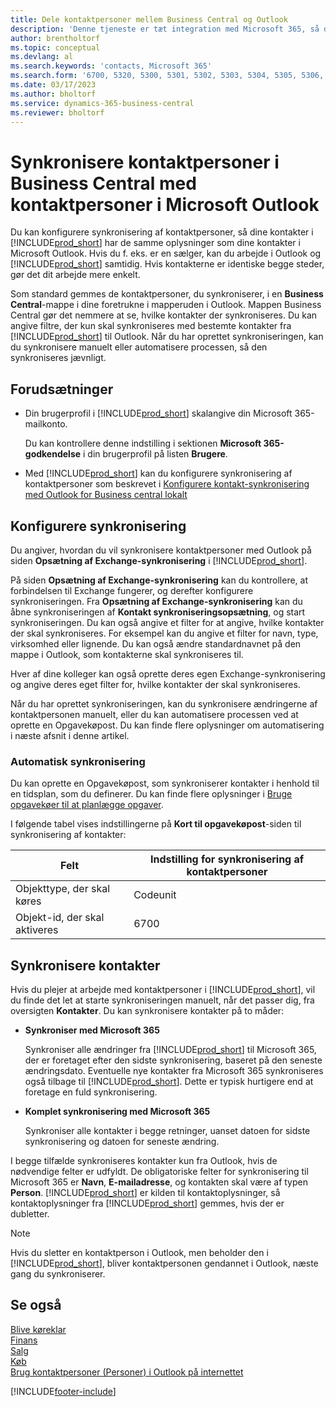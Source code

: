```yaml
---
title: Dele kontaktpersoner mellem Business Central og Outlook
description: 'Denne tjeneste er tæt integration med Microsoft 365, så du kan dele kontaktpersoner mellem Outlook og Business Central.'
author: brentholtorf
ms.topic: conceptual
ms.devlang: al
ms.search.keywords: 'contacts, Microsoft 365'
ms.search.form: '6700, 5320, 5300, 5301, 5302, 5303, 5304, 5305, 5306, 5307, 5308, 5309, 5310, 5311'
ms.date: 03/17/2023
ms.author: bholtorf
ms.service: dynamics-365-business-central
ms.reviewer: bholtorf
---
```

# <a name="synchronize-contacts-in-business-central-with-contacts-in-microsoft-outlook"></a>Synkronisere kontaktpersoner i Business Central med kontaktpersoner i Microsoft Outlook

Du kan konfigurere synkronisering af kontaktpersoner, så dine kontakter i [!INCLUDE[prod_short](includes/prod_short.md)] har de samme oplysninger som dine kontakter i Microsoft Outlook. Hvis du f. eks. er en sælger, kan du arbejde i Outlook og [!INCLUDE[prod_short](includes/prod_short.md)] samtidig. Hvis kontakterne er identiske begge steder, gør det dit arbejde mere enkelt.  

Som standard gemmes de kontaktpersoner, du synkroniserer, i en **Business Central**-mappe i dine foretrukne i mapperuden i Outlook. Mappen Business Central gør det nemmere at se, hvilke kontakter der synkroniseres. Du kan angive filtre, der kun skal synkroniseres med bestemte kontakter fra [!INCLUDE[prod_short](includes/prod_short.md)] til Outlook. Når du har oprettet synkroniseringen, kan du synkronisere manuelt eller automatisere processen, så den synkroniseres jævnligt.  

## <a name="prerequisites"></a>Forudsætninger

- Din brugerprofil i [!INCLUDE[prod_short](includes/prod_short.md)] skalangive din Microsoft 365-mailkonto.

  Du kan kontrollere denne indstilling i sektionen **Microsoft 365-godkendelse** i din brugerprofil på listen **Brugere**.
- Med [!INCLUDE[prod_short](includes/prod_short.md)] kan du konfigurere synkronisering af kontaktpersoner som beskrevet i [Konfigurere kontakt-synkronisering med Outlook for Business central lokalt](admin-contact-sync-setup-onprem.md)

## <a name="set-up-synchronization"></a>Konfigurere synkronisering

Du angiver, hvordan du vil synkronisere kontaktpersoner med Outlook på siden **Opsætning af Exchange-synkronisering** i [!INCLUDE[prod_short](includes/prod_short.md)]. 

På siden **Opsætning af Exchange-synkronisering** kan du kontrollere, at forbindelsen til Exchange fungerer, og derefter konfigurere synkroniseringen. Fra **Opsætning af Exchange-synkronisering** kan du åbne synkroniseringen af **Kontakt synkroniseringsopsætning**, og start synkroniseringen. Du kan også angive et filter for at angive, hvilke kontakter der skal synkroniseres. For eksempel kan du angive et filter for navn, type, virksomhed eller lignende. Du kan også ændre standardnavnet på den mappe i Outlook, som kontakterne skal synkroniseres til.  

Hver af dine kolleger kan også oprette deres egen Exchange-synkronisering og angive deres eget filter for, hvilke kontakter der skal synkroniseres.  

Når du har oprettet synkroniseringen, kan du synkronisere ændringerne af kontaktpersonen manuelt, eller du kan automatisere processen ved at oprette en Opgavekøpost. Du kan finde flere oplysninger om automatisering i næste afsnit i denne artikel.

### <a name="automate-synchronization"></a>Automatisk synkronisering

Du kan oprette en Opgavekøpost, som synkroniserer kontakter i henhold til en tidsplan, som du definerer. Du kan finde flere oplysninger i [Bruge opgavekøer til at planlægge opgaver](admin-job-queues-schedule-tasks.md). 

I følgende tabel vises indstillingerne på **Kort til opgavekøpost**-siden til synkronisering af kontakter:

|Felt|Indstilling for synkronisering af kontaktpersoner|
|-----|-----|
|Objekttype, der skal køres|Codeunit|
|Objekt-id, der skal aktiveres|6700|

## <a name="synchronize-contacts"></a>Synkronisere kontakter

Hvis du plejer at arbejde med kontaktpersoner i [!INCLUDE[prod_short](includes/prod_short.md)], vil du finde det let at starte synkroniseringen manuelt, når det passer dig, fra oversigten **Kontakter**. Du kan synkronisere kontakter på to måder:

* **Synkroniser med Microsoft 365**

  Synkroniser alle ændringer fra [!INCLUDE[prod_short](includes/prod_short.md)] til Microsoft 365, der er foretaget efter den sidste synkronisering, baseret på den seneste ændringsdato. Eventuelle nye kontakter fra Microsoft 365 synkroniseres også tilbage til [!INCLUDE[prod_short](includes/prod_short.md)]. Dette er typisk hurtigere end at foretage en fuld synkronisering. 

* **Komplet synkronisering med Microsoft 365**

  Synkroniser alle kontakter i begge retninger, uanset datoen for sidste synkronisering og datoen for seneste ændring.  

I begge tilfælde synkroniseres kontakter kun fra Outlook, hvis de nødvendige felter er udfyldt. De obligatoriske felter for synkronisering til Microsoft 365 er **Navn**, **E-mailadresse**, og kontakten skal være af typen **Person**. [!INCLUDE[prod_short](includes/prod_short.md)] er kilden til kontaktoplysninger, så kontaktoplysninger fra [!INCLUDE[prod_short](includes/prod_short.md)] gemmes, hvis der er dubletter.  

> [!NOTE]
> Hvis du sletter en kontaktperson i Outlook, men beholder den i [!INCLUDE[prod_short](includes/prod_short.md)], bliver kontaktpersonen gendannet i Outlook, næste gang du synkroniserer. 

## <a name="see-also"></a>Se også

[Blive køreklar](ui-get-ready-business.md)  
[Finans](finance.md)  
[Salg](sales-manage-sales.md)  
[Køb](purchasing-manage-purchasing.md)  
[Brug kontaktpersoner (Personer) i Outlook på internettet](https://support.office.com/article/Using-contacts-People-in-Outlook-on-the-web-1e3438c7-26b2-420c-87de-3cea9d31b5cb?appver=OWB150)  


[!INCLUDE[footer-include](includes/footer-banner.md)]
